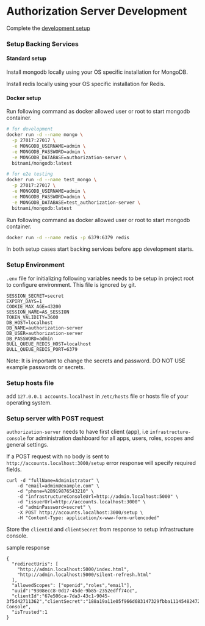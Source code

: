 # Authorization Server Development

Complete the [development setup](/development/README.md)

### Setup Backing Services

#### Standard setup

Install mongodb locally using your OS specific installation for MongoDB.

Install redis locally using your OS specific installation for Redis.

#### Docker setup

Run following command as docker allowed user or root to start mongodb container.

```sh
# for development
docker run -d --name mongo \
  -p 27017:27017 \
  -e MONGODB_USERNAME=admin \
  -e MONGODB_PASSWORD=admin \
  -e MONGODB_DATABASE=authorization-server \
  bitnami/mongodb:latest
```

```sh
# for e2e testing
docker run -d --name test_mongo \
  -p 27017:27017 \
  -e MONGODB_USERNAME=admin \
  -e MONGODB_PASSWORD=admin \
  -e MONGODB_DATABASE=test_authorization-server \
  bitnami/mongodb:latest
```

Run following command as docker allowed user or root to start mongodb container.

```sh
docker run -d --name redis -p 6379:6379 redis
```

In both setup cases start backing services before app development starts.

### Setup Environment

`.env` file for initializing following variables needs to be setup in project root to configure environment. This file is ignored by git.

```
SESSION_SECRET=secret
EXPIRY_DAYS=1
COOKIE_MAX_AGE=43200
SESSION_NAME=AS_SESSION
TOKEN_VALIDITY=3600
DB_HOST=localhost
DB_NAME=authorization-server
DB_USER=authorization-server
DB_PASSWORD=admin
BULL_QUEUE_REDIS_HOST=localhost
BULL_QUEUE_REDIS_PORT=6379
```

Note: It is important to change the secrets and password. DO NOT USE example passwords or secrets.

### Setup hosts file

add `127.0.0.1 accounts.localhost` in `/etc/hosts` file or hosts file of your operating system.

### Setup server with POST request

`authorization-server` needs to have first client (app), i.e `infrastructure-console` for administration dashboard for all apps, users, roles, scopes and general settings.

If a POST request with no body is sent to `http://accounts.localhost:3000/setup` error response will specify required fields.

```
curl -d "fullName=Administrator" \
    -d "email=admin@example.com" \
    -d "phone=%2B919876543210" \
    -d "infrastructureConsoleUrl=http://admin.localhost:5000" \
    -d "issuerUrl=http://accounts.localhost:3000" \
    -d "adminPassword=secret" \
    -X POST http://accounts.localhost:3000/setup \
    -H "Content-Type: application/x-www-form-urlencoded"
```

Store the `clientId` and `clientSecret` from response to setup infrastructure console.

sample response

```
{
  "redirectUris": [
    "http://admin.localhost:5000/index.html",
    "http://admin.localhost:5000/silent-refresh.html"
  ],
  "allowedScopes": ["openid","roles","email"],
  "uuid":"9308ecc8-0d17-45de-9b85-2352edff74cc",
  "clientId":"67e506ca-7da3-43c1-9045-3f5d42711362","clientSecret":"188a19a11e05f966d683147329fbba111454824726702c9aec54d86e42113b36","name":"Infrastructure Console",
  "isTrusted":1
}
```
